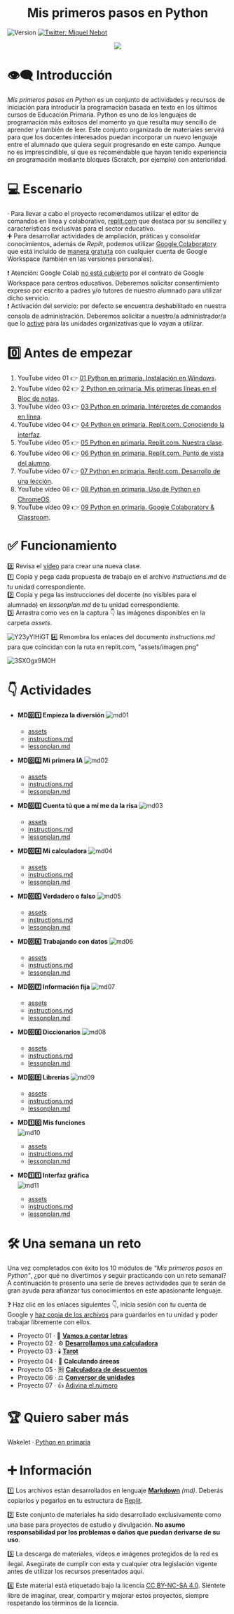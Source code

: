 <h1 align="center"><b>Mis primeros pasos en Python</b></h1>
<p>
  <img alt="Version" src="https://img.shields.io/badge/version-1.0-blue.svg?cacheSeconds=2592000" />
  <a href="https://twitter.com/miquelnebot" target="_blank">
  <img alt="Twitter: Miquel Nebot" src="https://img.shields.io/twitter/follow/miquelnebot.svg?style=social" />
  </a>
</p>
<div align="center"><img src="https://github.com/miquelnebotaragon/mis_primeros_pasos_en_python/assets/57944755/9b2a092e-dca9-4ea8-a284-d8038056ae2e"></div>

# 👁️‍🗨️ Introducción

_Mis primeros pasos en Python_ es un conjunto de actividades y recursos de iniciación para introducir la programación basada en texto en los últimos cursos de Educación Primaria.
Python es uno de los lenguajes de programación más exitosos del momento ya que resulta muy sencillo de aprender y también de leer. Este conjunto organizado de materiales servirá para que los docentes interesados puedan incorporar un nuevo lenguaje entre el alumnado que quiera seguir progresando en este campo. Aunque no es imprescindible, sí que es recomendable que hayan tenido experiencia en programación mediante bloques (Scratch, por ejemplo) con anterioridad.

# 💻 Escenario

· Para llevar a cabo el proyecto recomendamos utilizar el editor de comandos en línea y colaborativo, [replit.com](https://replit.com) que destaca por su sencillez y características exclusivas para el sector educativo.  
➕ Para desarrollar actividades de ampliación, práticas y consolidar conocimientos, además de _Replit_, podemos utilizar [Google Colaboratory](https://research.colab.google.com) que está incluido de [manera gratuita](https://research.google.com/colaboratory/intl/es/faq.html#free-to-use) con cualquier cuenta de Google Workspace (también en las versiones personales).  

❗️ Atención: Google Colab [no está cubierto](/images/colab_acuerdo_licencia.png) por el contrato de Google Workspace para centros educativos. Deberemos solicitar consentimiento expreso por escrito a padres y/o tutores de nuestro alumnado para utilizar dicho servicio.  
❗️ Activación del servicio: por defecto se encuentra deshabilitado en nuestra consola de administración. Deberemos solicitar a nuestro/a administrador/a que lo [active](/images/colab_activacion_uo.png) para las unidades organizativas que lo vayan a utilizar.

# 0️⃣ Antes de empezar

1. YouTube vídeo 01 👉 [01 Python en primaria. Instalación en Windows](https://youtu.be/QqwDxQHrx7s01).
2. YouTube vídeo 02 👉 [2 Python en primaria. Mis primeras líneas en el Bloc de notas](https://youtu.be/I8JLpp7z4b4).
3. YouTube vídeo 03 👉 [03 Python en primaria. Intérpretes de comandos en línea](https://youtu.be/ZNVz69yOvHo).
4. YouTube vídeo 04 👉️ [04 Python en primaria. Replit.com. Conociendo la interfaz](https://youtu.be/fYdRvMoMN7E).
5. YouTube vídeo 05 👉️ [05 Python en primaria. Replit.com. Nuestra clase](https://youtu.be/PHpHs-b9vNc).
6. YouTube vídeo 06 👉️ [06 Python en primaria. Replit.com. Punto de vista del alumno](https://youtu.be/A9QLdkVxU-A).
7. YouTube vídeo 07 👉 [07 Python en primaria. Replit.com. Desarrollo de una lección](https://youtu.be/ocSrxGP6z6U).
8. YouTube vídeo 08 👉 [08 Python en primaria. Uso de Python en ChromeOS](https://youtu.be/OrrESeNVJSc).
9. YouTube vídeo 09 👉️ [09 Python en primaria. Google Colaboratory & Classroom](https://youtu.be/Td1Dk_dVxMY).

# ✅ Funcionamiento

0️⃣ Revisa el [vídeo](https://youtu.be/PHpHs-b9vNc) para crear una nueva clase.  
1️⃣ Copia y pega cada propuesta de trabajo en el archivo _instructions.md_ de tu unidad correspondiente.  
2️⃣ Copia y pega las instrucciones del docente (no visibles para el alumnado) en _lessonplan.md_ de tu unidad correspondiente.  
3️⃣ Arrastra como ves en la captura 👇 las imágenes disponibles en la carpeta _assets_.  

![Y23yYlHiGT](https://github.com/miquelnebotaragon/mis_primeros_pasos_en_python/assets/57944755/f5be5a5f-0872-4f8d-9466-831b2e24264a)
4️⃣ Renombra los enlaces del documento _instructions.md_ para que coincidan con la ruta en replit.com, "assets/imagen.png"  

![3SXOgx9M0H](https://github.com/miquelnebotaragon/mis_primeros_pasos_en_python/assets/57944755/12262e51-aceb-4f48-b3f2-88e77ef39736)  

# 👇 Actividades

* __MD0️⃣1️⃣ Empieza la diversión__
  ![md01](https://github.com/miquelnebotaragon/mis_primeros_pasos_en_python/assets/57944755/38ed6bef-2110-4d13-b38a-5d73898c564c)

  * [assets](https://github.com/miquelnebotaragon/mis_primeros_pasos_en_python/tree/main/md01_empieza_la_diversion_assets)
  * [instructions.md](https://github.com/miquelnebotaragon/mis_primeros_pasos_en_python/blob/main/md01_empieza_la_diversion_instructions.md)
  * [lessonplan.md](https://github.com/miquelnebotaragon/mis_primeros_pasos_en_python/blob/main/md01_empieza_la_diversion_lessonplan.md)  

* __MD0️⃣2️⃣ Mi primera IA__
  ![md02](https://github.com/miquelnebotaragon/mis_primeros_pasos_en_python/assets/57944755/a3fb1b00-3614-41ea-8070-5c9cd86b80a9)  

  * [assets](https://github.com/miquelnebotaragon/mis_primeros_pasos_en_python/tree/main/md02_mi_primera_ia_assets)
  * [instructions.md](https://github.com/miquelnebotaragon/mis_primeros_pasos_en_python/blob/main/md02_mi_primera_ia_instructions.md)
  * [lessonplan.md](https://github.com/miquelnebotaragon/mis_primeros_pasos_en_python/blob/main/md02_mi_primera_ia_lessonplan.md)

* __MD0️⃣3️⃣ Cuenta tú que a mí me da la risa__
![md03](https://github.com/miquelnebotaragon/mis_primeros_pasos_en_python/assets/57944755/7057e840-31c3-433d-b922-85745f2c55e4)  

  * [assets](https://github.com/miquelnebotaragon/mis_primeros_pasos_en_python/tree/main/md03_cuenta_tu_que_a_mi_me_da_la_risa_assets)
  * [instructions.md](https://github.com/miquelnebotaragon/mis_primeros_pasos_en_python/blob/main/md03_cuenta_tu_que_a_mi_me_da_la_risa_instructions.md)
  * [lessonplan.md](https://github.com/miquelnebotaragon/mis_primeros_pasos_en_python/blob/main/md03_cuenta_tu_que_a_mi_me_da_la_risa_lessonplan.md)

* __MD0️⃣4️⃣ Mi calculadora__
![md04](https://github.com/miquelnebotaragon/mis_primeros_pasos_en_python/assets/57944755/51d57599-e247-4700-9ac8-9e47eedec1d2)

  * [assets](https://github.com/miquelnebotaragon/mis_primeros_pasos_en_python/tree/main/md04_mi_calculadora_assets)
  * [instructions.md](https://github.com/miquelnebotaragon/mis_primeros_pasos_en_python/blob/main/md04_mi_calculadora_instructions.md)
  * [lessonplan.md](https://github.com/miquelnebotaragon/mis_primeros_pasos_en_python/blob/main/md04_mi_calculadora_lessonplan.md)

* __MD0️⃣5️⃣ Verdadero o falso__
![md05](https://github.com/miquelnebotaragon/mis_primeros_pasos_en_python/assets/57944755/d5f94514-dfc2-4efb-8a60-f97bd0717200)

  * [assets](https://github.com/miquelnebotaragon/mis_primeros_pasos_en_python/tree/main/md05_verdadero_o_falso_assets)
  * [instructions.md](https://github.com/miquelnebotaragon/mis_primeros_pasos_en_python/blob/main/md05_verdadero_o_falso_instructions.md)
  * [lessonplan.md](https://github.com/miquelnebotaragon/mis_primeros_pasos_en_python/blob/main/md05_verdadero_o_falso_lessonplan.md)

* __MD0️⃣6️⃣ Trabajando con datos__
![md06](https://github.com/miquelnebotaragon/mis_primeros_pasos_en_python/assets/57944755/c60c31cb-a348-4339-bb99-704a61229c4d)

  * [assets](https://github.com/miquelnebotaragon/mis_primeros_pasos_en_python/tree/main/md06_trabajando_con_datos_assets)
  * [instructions.md](https://github.com/miquelnebotaragon/mis_primeros_pasos_en_python/blob/main/md06_trabajando_con_datos_instructions.md)
  * [lessonplan.md](https://github.com/miquelnebotaragon/mis_primeros_pasos_en_python/blob/main/md06_trabajando_con_datos_lessonplan.md)

* __MD0️⃣7️⃣ Información fija__
![md07](https://github.com/miquelnebotaragon/mis_primeros_pasos_en_python/assets/57944755/f1e362f3-21da-47be-978f-0f9febe89c9a)

  * [assets](https://github.com/miquelnebotaragon/mis_primeros_pasos_en_python/tree/main/md07_informacion_fija_assets)
  * [instructions.md](https://github.com/miquelnebotaragon/mis_primeros_pasos_en_python/blob/main/md07_informacion_fija_instructions.md)
  * [lessonplan.md](https://github.com/miquelnebotaragon/mis_primeros_pasos_en_python/blob/main/md07_informacion_fija_lessonplan.md)

* __MD0️⃣8️⃣ Diccionarios__
![md08](https://github.com/miquelnebotaragon/mis_primeros_pasos_en_python/assets/57944755/4a672d40-758e-4ccc-a3f1-d30a31a7d6f8)

  * [assets](https://github.com/miquelnebotaragon/mis_primeros_pasos_en_python/tree/main/md08_diccionarios_assets)
  * [instructions.md](https://github.com/miquelnebotaragon/mis_primeros_pasos_en_python/blob/main/md08_diccionarios_instructions.md)
  * [lessonplan.md](https://github.com/miquelnebotaragon/mis_primeros_pasos_en_python/blob/main/md08_diccionarios_lessonplan.md)

* __MD0️⃣9️⃣ Librerías__
![md09](https://github.com/miquelnebotaragon/mis_primeros_pasos_en_python/assets/57944755/541e98ef-1c2c-4b97-8740-cbe38fe76177)

  * [assets](https://github.com/miquelnebotaragon/mis_primeros_pasos_en_python/tree/main/md09_librerias_assets)
  * [instructions.md](https://github.com/miquelnebotaragon/mis_primeros_pasos_en_python/blob/main/md09_librerias_instructions.md)
  * [lessonplan.md](https://github.com/miquelnebotaragon/mis_primeros_pasos_en_python/blob/main/md09_librerias_lessonplan.md)

* __MD1️⃣0️⃣ Mis funciones__  
![md10](https://github.com/miquelnebotaragon/mis_primeros_pasos_en_python/assets/57944755/d5526f6e-7c24-4184-84fb-df757550a25a)

  * [assets](https://github.com/miquelnebotaragon/mis_primeros_pasos_en_python/tree/main/md10_mis_funciones_assets)
  * [instructions.md](https://github.com/miquelnebotaragon/mis_primeros_pasos_en_python/blob/main/md10_mis_funciones_instructions.md)
  * [lessonplan.md](https://github.com/miquelnebotaragon/mis_primeros_pasos_en_python/blob/main/md10_mis_funciones_lessonplan.md)

* __MD1️⃣1️⃣ Interfaz gráfica__  
![md11](https://github.com/miquelnebotaragon/mis_primeros_pasos_en_python/assets/57944755/6e7125aa-f80a-4251-bb1c-85a92d8ff422)

  * [assets](https://github.com/miquelnebotaragon/mis_primeros_pasos_en_python/tree/main/md11_interfaz_grafica_assets)
  * [instructions.md](https://github.com/miquelnebotaragon/mis_primeros_pasos_en_python/blob/main/md11_interfaz_grafica_instructions.md)
  * [lessonplan.md](https://github.com/miquelnebotaragon/mis_primeros_pasos_en_python/blob/main/md11_interfaz_grafica_lessonplan.md)
  
# 🛠️ Una semana un reto

Una vez completados con éxito los 10 módulos de _"Mis primeros pasos en Python"_, ¿por qué no divertirnos y seguir practicando con un reto semanal?  
A continuación te presento una serie de breves actividades que te serán de gran ayuda para afianzar tus conocimientos en este apasionante lenguaje.  

❓️ Haz clic en los enlaces siguientes 👇️, inicia sesión con tu cuenta de Google y [haz copia de los archivos](/images/colab_guardar_copia.png) para guardarlos en tu unidad y poder trabajar libremente con ellos. 

* Proyecto 01 · 🧮 [__Vamos a contar letras__](https://colab.research.google.com/drive/15BJjqyFbl2DFmkCv6kXpsI6LH3Ip-u--?usp=sharing)
* Proyecto 02 · ⚙️ [__Desarrollamos una calculadora__](https://colab.research.google.com/drive/1T2QgyV2ei1QPwjfoElpy9B1JzAtFr7X4?usp=sharing)
* Proyecto 03 · 🕯️ [__Tarot__](https://colab.research.google.com/drive/1kEHAw0wnxrc9gB7oAS-rSPw8cjZunmjS?usp=sharing)
* Proyecto 04 · 📐 __Calculando áreeas__
* Proyecto 05 · 🈹  [__Calculadora de descuentos__](https://colab.research.google.com/drive/1PheXGXHLeNwtp2ptMeueJj4hUi6Mf64n?usp=sharing)
* Proyecto 06 · ⚖ [__Conversor de unidades__](https://colab.research.google.com/drive/1_GX7RLEDH1k4PiWN92dkexBgvXI1dj4F?usp=sharing)
* Proyecto 07 · 👍️ [Adivina el número ](https://colab.research.google.com/drive/1SE1ht0RiPwFyq6ZD-rBvCj67F0gtdB2i?usp=sharing)

# 🏆 Quiero saber más

Wakelet · [Python en primaria](https://wakelet.com/wake/zr9_jIywNmym0exHjSQ8I)

# ➕ Información

1️⃣ Los archivos están desarrollados en lenguaje [__Markdown__](https://www.markdownguide.org/) _(md)_. Deberás copiarlos y pegarlos en tu estructura de [Replit](https://replit.com).  

2️⃣ Este conjunto de materiales ha sido desarrollado exclusivamente como una base para proyectos de estudio y divulgación. __No asumo responsabilidad por los problemas o daños que puedan derivarse de su uso__.

3️⃣ La descarga de materiales, vídeos e imágenes protegidos de la red es ilegal. Asegúrate de cumplir con esta y cualquier otra legislación vigente antes de utilizar los recursos presentados aquí.

4️⃣ Este material está etiquetado bajo la licencia [CC BY-NC-SA 4.0](https://creativecommons.org/licenses/by-nc-sa/4.0/deed.es). Siéntete libre de imaginar, crear, compartir y mejorar estos proyectos, siempre respetando los términos de la licencia.
